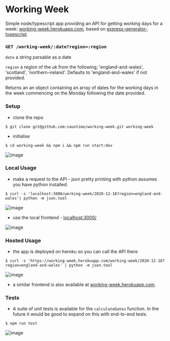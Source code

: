 # Working Week

Simple node/typescript app providing an API for getting working days for a week: [working-week.herokuapp.com](https://working-week.herokuapp.com), based on [express-generator-typescript](https://www.npmjs.com/package/express-generator-typescript).


### `GET /working-week/:date?region=:region`

`date` a string parsable as a date

`region` a region of the uk from the following; 'england-and-wales', 'scotland', 'northern-ireland'. Defaults to 'england-and-wales' if not provided.

Returns an an object containing an array of dates for the working days in the week commencing on the Monday following the date provided.


### Setup

- clone the repo

```shell
$ git clone git@github.com:sauntimo/working-week.git working-week
```

- initialise

```shell
$ cd working-week && npm i && npm run start:dev
```

![image](https://user-images.githubusercontent.com/2720466/101290916-eb115500-37fc-11eb-9d3a-1a44102b82b8.png)

### Local Usage

- make a request to the API - json pretty printing with python assumes you have python installed.
```shell
$ curl -s 'localhost:3000/working-week/2020-12-18?region=england-and-wales'| python -m json.tool
```

![image](https://user-images.githubusercontent.com/2720466/101290974-4c392880-37fd-11eb-996a-1ea92601d925.png)

- use the local frontend - [localhost:3000/](http://localhost:3000/)

![image](https://user-images.githubusercontent.com/2720466/101291035-d6818c80-37fd-11eb-9db2-f00c74974e9b.png)

### Hosted Usage

- the app is deployed on heroku so you can call the API there
```shell
$ curl -s 'https://working-week.herokuapp.com/working-week/2020-12-18?region=england-and-wales' | python -m json.tool
```

![image](https://user-images.githubusercontent.com/2720466/101291083-2ceecb00-37fe-11eb-86a2-c25edf0a08a3.png)

- a similar frontend is also available at [working-week.herokuapp.com](https://working-week.herokuapp.com).

### Tests

- A suite of unit tests is available for the `calculateDates` function. In the future it would be good to expand on this with end-to-end tests.
```shell
$ npm run test
```

![image](https://user-images.githubusercontent.com/2720466/101330841-03b85400-386b-11eb-9898-7f54030f001d.png)
